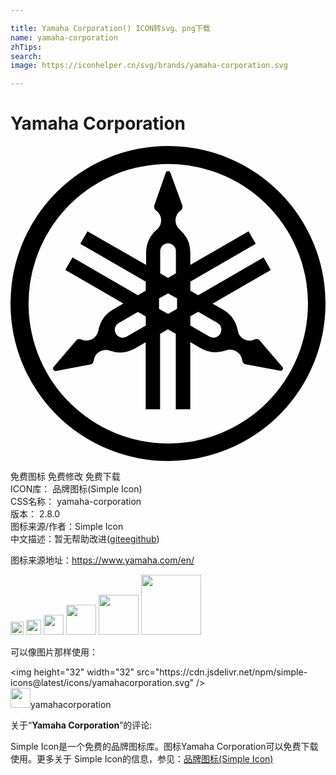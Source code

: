 ```yaml
---

title: Yamaha Corporation() ICON转svg、png下载
name: yamaha-corporation
zhTips: 
search: 
image: https://iconhelper.cn/svg/brands/yamaha-corporation.svg

---
```


# Yamaha Corporation  <small style="font-size: 60%;font-weight: 100"></small>

<div id="svg" class="svg-wrap">
<svg role="img" xmlns="http://www.w3.org/2000/svg" viewBox="0 0 24 24"><title>Yamaha Corporation icon</title><path d="M12 0a12 12 0 1012 12A12 12 0 0012 0zm-.412 1.377A10.648 10.648 0 0122.664 12 10.648 10.648 0 0112 22.664a10.648 10.648 0 01-.412-21.287zM12 1.9a.184.184 0 00-.172.131l-.883 2.526a.39.39 0 000 .097.3.3 0 00.133.25.926.926 0 01.074 1.465 2.345 2.345 0 00-.82 1.79v.903L5.865 6.498l-.547.953 4.987 2.877v.692l-.602.347-4.978-2.88-.551.954L8.602 12l-.782.45a2.345 2.345 0 00-1.127 1.616.93.93 0 01-1.312.668.293.293 0 00-.277 0 .324.324 0 00-.079.063l-1.742 2.037a.188.188 0 00.176.305l2.633-.493a.36.36 0 00.09-.035.3.3 0 00.152-.238.926.926 0 011.232-.781 2.345 2.345 0 001.954-.184l.78-.451v5.104h1.098v-5.756l.598-.344.598.344v5.756h1.1v-5.123l.78.45a2.345 2.345 0 001.954.184.926.926 0 011.234.782.285.285 0 00.149.238.36.36 0 00.09.035l2.634.492a.184.184 0 00.176-.305l.004.02-1.744-2.037a.39.39 0 00-.075-.063.3.3 0 00-.28 0 .938.938 0 01-.864-.035.93.93 0 01-.434-.633 2.368 2.368 0 00-1.14-1.609l-.782-.45 4.436-2.558-.549-.955-4.98 2.873-.602-.347v-.692l4.985-2.877-.547-.953L13.7 9.062v-.904a2.345 2.345 0 00-.803-1.789.922.922 0 01.079-1.465.309.309 0 00.128-.25.27.27 0 000-.097L12.18 2.03a.184.184 0 00-.18-.13zm.021 5.512a.598.598 0 01.58.598V9.7l-.597.347-.598-.348V8.01a.598.598 0 01.615-.597zm-.017 3.818l.687.391v.781l-.687.391-.688-.39v-.782zm2.299 1.403l1.46.847a.598.598 0 01.223.817v.004a.602.602 0 01-.82.219l-1.465-.844v-.696zm-4.596.004l.602.347v.692l-1.465.844a.598.598 0 11-.598-1.036z"/></svg>
</div>
<detail full-name='yamaha-corporation'></detail>

<div class="detail-page">
<p>
<span><span class="badge-success badge">免费图标</span> <span class="badge-success badge">免费修改</span>  <span class="badge-success badge">免费下载</span> </span>
<br/>
<span>
ICON库：
<span class="badge-secondary badge">品牌图标(Simple Icon)</span> 
</span>
<br/>
<span>
CSS名称：
<span class="badge-secondary badge">yamaha-corporation</span> 
</span>

<br/>
<span>
版本：
<span class="badge-secondary badge">2.8.0</span> 
</span>
<br/>
<span>图标来源/作者：<span class="badge-light badge">Simple Icon</span></span> 
<br/>
<span class="zh-detail">中文描述：暂无<span class="help-link"><span>帮助改进</span>(<a href="https://gitee.com/liuwave/icon-helper/edit/master/json/brands/yamaha-corporation.json" target="_blank" rel="noopener noreferrer">gitee</a><a href="https://github.com/liuwave/icon-helper/edit/master/json/brands/yamaha-corporation.json" target="_blank" rel="noopener noreferrer">github</a></span>)</span><br/>
</p>
</div><div class="description description alert alert-light"><p>图标来源地址：<a href="https://www.yamaha.com/en/" target="_blank" rel="noopener noreferrer">https://www.yamaha.com/en/</a></p></div>
<div class="alert alert-dark">
<img height="21" width="21" src="https://cdn.jsdelivr.net/npm/simple-icons@latest/icons/yamahacorporation.svg" />
<img height="24" width="24" src="https://cdn.jsdelivr.net/npm/simple-icons@latest/icons/yamahacorporation.svg" />
<img height="32" width="32" src="https://cdn.jsdelivr.net/npm/simple-icons@latest/icons/yamahacorporation.svg" />
<img height="48" width="48" src="https://cdn.jsdelivr.net/npm/simple-icons@latest/icons/yamahacorporation.svg" />
<img height="64" width="64" src="https://cdn.jsdelivr.net/npm/simple-icons@latest/icons/yamahacorporation.svg" />
<img height="96" width="96" src="https://cdn.jsdelivr.net/npm/simple-icons@latest/icons/yamahacorporation.svg" />

</div>
<div>
  <p>可以像图片那样使用：    
  </p>
  <div class="alert alert-primary" style="font-size: 14px">
    &lt;img height="32" width="32" src="https://cdn.jsdelivr.net/npm/simple-icons@latest/icons/yamahacorporation.svg" /&gt;
    <copy-btn content='<img height="32" width="32" src="https://cdn.jsdelivr.net/npm/simple-icons@latest/icons/yamahacorporation.svg" />'></copy-btn>
  </div>
  <div class="alert alert-secondary">
    <img height="32" width="32" src="https://cdn.jsdelivr.net/npm/simple-icons@latest/icons/yamahacorporation.svg" />yamahacorporation
    <copy-btn content="yamahacorporation" btn-title="复制图标名称"></copy-btn>
  </div>
</div>
<div class="icon-detail__container">
<p>关于“<b>Yamaha Corporation</b>”的评论:</p>
</div>
<Vssue title="关于“Yamaha Corporation”的评论" />
<div><p>Simple Icon是一个免费的品牌图标库。图标Yamaha Corporation可以免费下载使用。更多关于  Simple Icon的信息，参见：<a target="_blank" href="https://iconhelper.cn/brands.html">品牌图标(Simple Icon)</a>
</p></div>
